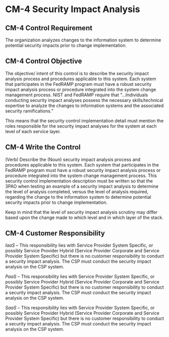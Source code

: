 # CM-4 Security Impact Analysis
## CM-4 Control Requirement
The organization analyzes changes to the information system to determine potential security impacts prior to change implementation.
## CM-4 Control Objective
The objective/ intent of this control is to describe the security impact analysis process and procedures applicable to this system. Each system that participates in the FedRAMP program must have a robust security impact analysis process or procedure integrated into the system change management process. NIST and FedRAMP require that “…Individuals conducting security impact analyses possess the necessary skills/technical expertise to analyze the changes to information systems and the associated security ramifications.”

This means that the security control implementation detail must mention the roles responsible for the security impact analyses for the system at each level of each service layer.
## CM-4 Write the Control
(Verb) Describe the (Noun) security impact analysis process and procedures applicable to this system. Each system that participates in the FedRAMP program must have a robust security impact analysis process or procedure integrated into the system change management process. This security control implementation description must be written so that the 3PAO when testing an example of a security impact analysis to determine the level of analysis completed, versus the level of analysis required, regarding the change to the information system to determine potential security impacts prior to change implementation.

Keep in mind that the level of security impact analysis scrutiny may differ based upon the change made to which level and in which layer of the stack.
## CM-4 Customer Responsibility
*IaaS* – This responsibility lies with Service Provider System Specific, or possibly Service Provider Hybrid (Service Provider Corporate and Service Provider System Specific) but there is no customer responsibility to conduct a security impact analysis. The CSP must conduct the security impact analysis on the CSP system.

*PaaS* – This responsibility lies with Service Provider System Specific, or possibly Service Provider Hybrid (Service Provider Corporate and Service Provider System Specific) but there is no customer responsibility to conduct a security impact analysis. The CSP must conduct the security impact analysis on the CSP system.

*SaaS* – This responsibility lies with Service Provider System Specific, or possibly Service Provider Hybrid (Service Provider Corporate and Service Provider System Specific) but there is no customer responsibility to conduct a security impact analysis. The CSP must conduct the security impact analysis on the CSP system.
